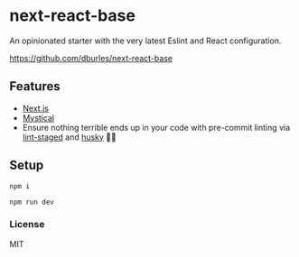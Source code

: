 # next-react-base

An opinionated starter with the very latest Eslint and React configuration.

https://github.com/dburles/next-react-base

## Features

- [Next.js](https://nextjs.org)
- [Mystical](https://github.com/dburles/mystical)
- Ensure nothing terrible ends up in your code with pre-commit linting via [lint-staged](https://github.com/okonet/lint-staged) and [husky](https://github.com/typicode/husky) 🚫💩

## Setup

`npm i`

`npm run dev`

### License

MIT
